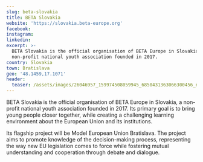 ```yaml
---
slug: beta-slovakia
title: BETA Slovakia
website: 'https://slovakia.beta-europe.org'
facebook:
instagram:
linkedin:
excerpt: >-
  BETA Slovakia is the official organisation of BETA Europe in Slovakia, a
  non-profit national youth association founded in 2017.
country: Slovakia
town: Bratislava
geo: '48.1459,17.1071'
header:
  teaser: /assets/images/26046957_159974508059945_6850431363066300456_n.png
---
```

BETA Slovakia is the official organisation of BETA Europe in Slovakia, a non-profit national youth association founded in 2017. Its primary goal is to bring young people closer together, while creating a challenging learning environment about the European Union and its institutions.

Its flagship project will be Model European Union Bratislava. The project aims to promote knowledge of the decision-making process, representing the way new EU legislation comes to force while fostering mutual understanding and cooperation through debate and dialogue.
